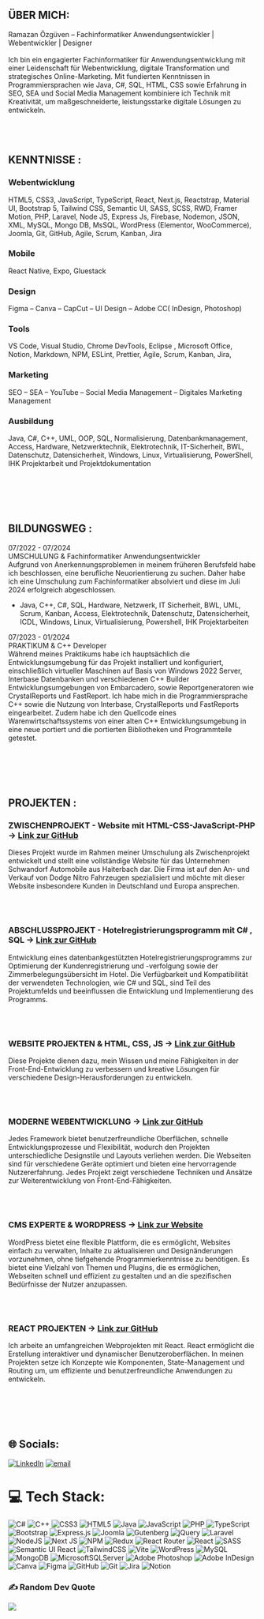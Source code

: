## ÜBER MICH:
Ramazan Özgüven – Fachinformatiker Anwendungsentwickler | Webentwickler | Designer<br><br>Ich bin ein engagierter Fachinformatiker für Anwendungsentwicklung mit einer Leidenschaft für Webentwicklung, digitale Transformation und strategisches Online-Marketing. Mit fundierten Kenntnissen in Programmiersprachen wie Java, C#, SQL, HTML, CSS sowie Erfahrung in SEO, SEA und Social Media Management kombiniere ich Technik mit Kreativität, um maßgeschneiderte, leistungsstarke digitale Lösungen zu entwickeln.<br><br>
<br><br>
## KENNTNISSE :
### Webentwicklung
HTML5, CSS3, JavaScript, TypeScript, React, Next.js, Reactstrap, Material UI, Bootstrap 5, Tailwind CSS, Semantic UI, SASS, SCSS, RWD, Framer Motion, PHP, Laravel, Node JS, Express Js, Firebase, Nodemon, JSON, XML, MySQL, Mongo DB, MsSQL, WordPress (Elementor, WooCommerce), Joomla, Git, GitHub, Agile, Scrum, Kanban, Jira
### Mobile
React Native, Expo, Gluestack
### Design
Figma – Canva – CapCut – UI Design – Adobe CC( InDesign, Photoshop)
### Tools
VS Code, Visual Studio, Chrome DevTools, Eclipse , Microsoft Office, Notion, Markdown, NPM, ESLint, Prettier, Agile, Scrum, Kanban, Jira, 
### Marketing
SEO – SEA – YouTube – Social Media Management – Digitales Marketing Management
### Ausbildung
Java, C#, C++, UML, OOP, SQL, Normalisierung, Datenbankmanagement, Access, Hardware, Netzwerktechnik, Elektrotechnik, IT-Sicherheit, BWL, Datenschutz, Datensicherheit, Windows, Linux, Virtualisierung, PowerShell, IHK Projektarbeit und Projektdokumentation


<br><br><br><br>

## BILDUNGSWEG :
07/2022 - 07/2024<br>UMSCHULUNG & Fachinformatiker Anwendungsentwickler<br>Aufgrund von Anerkennungsproblemen in meinem früheren Berufsfeld habe ich beschlossen, eine berufliche Neuorientierung zu suchen. Daher habe ich eine Umschulung zum Fachinformatiker absolviert und diese im Juli 2024 erfolgreich abgeschlossen.

- Java, C++, C#, SQL, Hardware, Netzwerk, IT Sicherheit, BWL, UML, Scrum, Kanban, Access, Elektrotechnik, Datenschutz, Datensicherheit, ICDL, Windows, Linux, Virtualisierung, Powershell, IHK Projektarbeiten<br>

07/2023 - 01/2024<br>PRAKTIKUM & C++ Developer<br>Während meines Praktikums habe ich hauptsächlich die Entwicklungsumgebung für das Projekt installiert und konfiguriert, einschließlich virtueller Maschinen auf Basis von Windows 2022 Server, Interbase Datenbanken und verschiedenen C++ Builder Entwicklungsumgebungen von Embarcadero, sowie Reportgeneratoren wie CrystalReports und FastReport. Ich habe mich in die Programmiersprache C++ sowie die Nutzung von Interbase, CrystalReports und FastReports eingearbeitet. Zudem habe ich den Quellcode eines Warenwirtschaftssystems von einer alten C++ Entwicklungsumgebung in eine neue portiert und die portierten Bibliotheken und Programmteile getestet.


<br><br><br><br>

## PROJEKTEN :
### ZWISCHENPROJEKT - Website mit HTML-CSS-JavaScript-PHP  -> [ Link zur GitHub]( https://github.com/ramazanozguven/01_Zwischenprojekt-mit-HTML-CSS-JavaScript-PHP)
Dieses Projekt wurde im Rahmen meiner Umschulung als Zwischenprojekt entwickelt und stellt eine vollständige Website für das Unternehmen Schwandorf Automobile aus Haiterbach dar. Die Firma ist auf den An- und Verkauf von Dodge Nitro Fahrzeugen spezialisiert und möchte mit dieser Website insbesondere Kunden in Deutschland und Europa ansprechen.

<br><br>

### ABSCHLUSSPROJEKT - Hotelregistrierungsprogramm mit C# , SQL  -> [ Link zur GitHub](https://github.com/ramazanozguven/02_AbschlussProjekt-mit-CSharp-und-SQL )
Entwicklung eines datenbankgestützten Hotelregistrierungsprogramms zur Optimierung der Kundenregistrierung und -verfolgung sowie der Zimmerbelegungsübersicht im Hotel.
Die Verfügbarkeit und Kompatibilität der verwendeten Technologien, wie C# und SQL, sind Teil des Projektumfelds und beeinflussen die Entwicklung und Implementierung des Programms.

<br><br>

### WEBSITE PROJEKTEN & HTML, CSS, JS   -> [ Link zur GitHub](https://github.com/ramazanozguven/03_HTML_CSS_JAVASCRIPT-Website-Projekten )
Diese Projekte dienen dazu, mein Wissen und meine Fähigkeiten in der Front-End-Entwicklung zu verbessern und kreative Lösungen für verschiedene Design-Herausforderungen zu entwickeln.

<br><br>

### MODERNE WEBENTWICKLUNG   -> [ Link zur GitHub]( https://github.com/ramazanozguven/04_Webentwicklung-mit-modernen-Frameworks)
Jedes Framework bietet benutzerfreundliche Oberflächen, schnelle Entwicklungsprozesse und Flexibilität, wodurch den Projekten unterschiedliche Designstile und Layouts verliehen werden. Die Webseiten sind für verschiedene Geräte optimiert und bieten eine hervorragende Nutzererfahrung. Jedes Projekt zeigt verschiedene Techniken und Ansätze zur Weiterentwicklung von Front-End-Fähigkeiten.

<br><br>

### CMS EXPERTE & WORDPRESS   -> [ Link zur Website](https://sbv-ev.de/ )
WordPress bietet eine flexible Plattform, die es ermöglicht, Websites einfach zu verwalten, Inhalte zu aktualisieren und Designänderungen vorzunehmen, ohne tiefgehende Programmierkenntnisse zu benötigen. Es bietet eine Vielzahl von Themen und Plugins, die es ermöglichen, Webseiten schnell und effizient zu gestalten und an die spezifischen Bedürfnisse der Nutzer anzupassen.

<br><br>

### REACT PROJEKTEN  -> [ Link zur GitHub]( https://github.com/ramazanozguven/05_React_Website_Projekten)
Ich arbeite an umfangreichen Webprojekten mit React. React ermöglicht die Erstellung interaktiver und dynamischer Benutzeroberflächen. In meinen Projekten setze ich Konzepte wie Komponenten, State-Management und Routing um, um effiziente und benutzerfreundliche Anwendungen zu entwickeln.

<br><br><br><br>

## 🌐 Socials:
[![LinkedIn](https://img.shields.io/badge/LinkedIn-%230077B5.svg?logo=linkedin&logoColor=white)](https://linkedin.com/in/https://www.linkedin.com/in/ramazan-ozguven-bb744630a/) [![email](https://img.shields.io/badge/Email-D14836?logo=gmail&logoColor=white)](mailto:ramazanozguven@outlook.com) 

# 💻 Tech Stack:
![C#](https://img.shields.io/badge/c%23-%23239120.svg?style=for-the-badge&logo=csharp&logoColor=white) ![C++](https://img.shields.io/badge/c++-%2300599C.svg?style=for-the-badge&logo=c%2B%2B&logoColor=white) ![CSS3](https://img.shields.io/badge/css3-%231572B6.svg?style=for-the-badge&logo=css3&logoColor=white) ![HTML5](https://img.shields.io/badge/html5-%23E34F26.svg?style=for-the-badge&logo=html5&logoColor=white) ![Java](https://img.shields.io/badge/java-%23ED8B00.svg?style=for-the-badge&logo=openjdk&logoColor=white) ![JavaScript](https://img.shields.io/badge/javascript-%23323330.svg?style=for-the-badge&logo=javascript&logoColor=%23F7DF1E) ![PHP](https://img.shields.io/badge/php-%23777BB4.svg?style=for-the-badge&logo=php&logoColor=white) ![TypeScript](https://img.shields.io/badge/typescript-%23007ACC.svg?style=for-the-badge&logo=typescript&logoColor=white) ![Bootstrap](https://img.shields.io/badge/bootstrap-%238511FA.svg?style=for-the-badge&logo=bootstrap&logoColor=white) ![Express.js](https://img.shields.io/badge/express.js-%23404d59.svg?style=for-the-badge&logo=express&logoColor=%2361DAFB) ![Joomla](https://img.shields.io/badge/joomla-%235091CD.svg?style=for-the-badge&logo=joomla&logoColor=white) ![Gutenberg](https://img.shields.io/badge/gutenberg-%23077CB2.svg?style=for-the-badge&logo=gutenberg&logoColor=white) ![jQuery](https://img.shields.io/badge/jquery-%230769AD.svg?style=for-the-badge&logo=jquery&logoColor=white) ![Laravel](https://img.shields.io/badge/laravel-%23FF2D20.svg?style=for-the-badge&logo=laravel&logoColor=white) ![NodeJS](https://img.shields.io/badge/node.js-6DA55F?style=for-the-badge&logo=node.js&logoColor=white) ![Next JS](https://img.shields.io/badge/Next-black?style=for-the-badge&logo=next.js&logoColor=white) ![NPM](https://img.shields.io/badge/NPM-%23CB3837.svg?style=for-the-badge&logo=npm&logoColor=white) ![Redux](https://img.shields.io/badge/redux-%23593d88.svg?style=for-the-badge&logo=redux&logoColor=white) ![React Router](https://img.shields.io/badge/React_Router-CA4245?style=for-the-badge&logo=react-router&logoColor=white) ![React](https://img.shields.io/badge/react-%2320232a.svg?style=for-the-badge&logo=react&logoColor=%2361DAFB) ![SASS](https://img.shields.io/badge/SASS-hotpink.svg?style=for-the-badge&logo=SASS&logoColor=white) ![Semantic UI React](https://img.shields.io/badge/Semantic%20UI%20React-%2335BDB2.svg?style=for-the-badge&logo=SemanticUIReact&logoColor=white) ![TailwindCSS](https://img.shields.io/badge/tailwindcss-%2338B2AC.svg?style=for-the-badge&logo=tailwind-css&logoColor=white) ![Vite](https://img.shields.io/badge/vite-%23646CFF.svg?style=for-the-badge&logo=vite&logoColor=white) ![WordPress](https://img.shields.io/badge/WordPress-%23117AC9.svg?style=for-the-badge&logo=WordPress&logoColor=white) ![MySQL](https://img.shields.io/badge/mysql-4479A1.svg?style=for-the-badge&logo=mysql&logoColor=white) ![MongoDB](https://img.shields.io/badge/MongoDB-%234ea94b.svg?style=for-the-badge&logo=mongodb&logoColor=white) ![MicrosoftSQLServer](https://img.shields.io/badge/Microsoft%20SQL%20Server-CC2927?style=for-the-badge&logo=microsoft%20sql%20server&logoColor=white) ![Adobe Photoshop](https://img.shields.io/badge/adobe%20photoshop-%2331A8FF.svg?style=for-the-badge&logo=adobe%20photoshop&logoColor=white) ![Adobe InDesign](https://img.shields.io/badge/Adobe%20InDesign-49021F?style=for-the-badge&logo=adobeindesign&logoColor=FF3366) ![Canva](https://img.shields.io/badge/Canva-%2300C4CC.svg?style=for-the-badge&logo=Canva&logoColor=white) ![Figma](https://img.shields.io/badge/figma-%23F24E1E.svg?style=for-the-badge&logo=figma&logoColor=white) ![GitHub](https://img.shields.io/badge/github-%23121011.svg?style=for-the-badge&logo=github&logoColor=white) ![Git](https://img.shields.io/badge/git-%23F05033.svg?style=for-the-badge&logo=git&logoColor=white) ![Jira](https://img.shields.io/badge/jira-%230A0FFF.svg?style=for-the-badge&logo=jira&logoColor=white) ![Notion](https://img.shields.io/badge/Notion-%23000000.svg?style=for-the-badge&logo=notion&logoColor=white)

### ✍️ Random Dev Quote
![](https://quotes-github-readme.vercel.app/api?type=horizontal&theme=radical)

<!-- Proudly created with GPRM ( https://gprm.itsvg.in ) -->
